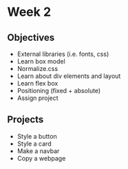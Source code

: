 # Week 2
## Objectives
- External libraries (i.e. fonts, css)
- Learn box model
- Normalize.css
- Learn about div elements and layout
- Learn flex box
- Positioning (fixed + absolute)
- Assign project

## Projects

- Style a button
- Style a card
- Make a navbar
- Copy a webpage


